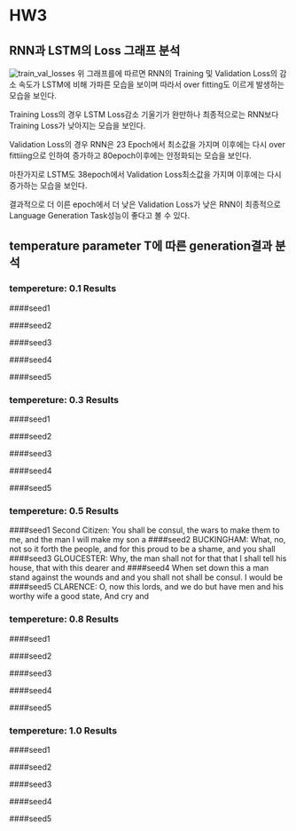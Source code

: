 # HW3

## RNN과 LSTM의 Loss 그래프 분석
![train_val_losses](https://github.com/rkdgmlqja/HW3/assets/33273567/cc437b7d-bbc0-4181-9184-78bc0baedeab)
위 그래프를에 따르면 RNN의 Training 및 Validation Loss의 감소 속도가 LSTM에 비해 가파른 모습을 보이며 따라서 over fitting도 이르게 발생하는 모습을 보인다. 


Training Loss의 경우 LSTM Loss감소 기울기가 완만하나 최종적으로는 RNN보다 Training Loss가 낮아지는 모습을 보인다.


Validation Loss의 경우 RNN은 23 Epoch에서 최소값을 가지며 이후에는 다시 over fittiing으로 인하여 증가하고 80epoch이후에는 안정화되는 모습을 보인다.


마찬가지로 LSTM도 38epoch에서 Validation Loss최소값을 가지며 이후에는 다시 증가하는 모습을 보인다.


결과적으로 더 이른 epoch에서 더 낮은 Validation Loss가 낮은 RNN이 최종적으로 Language Generation Task성능이 좋다고 볼 수 있다.



## temperature parameter T에 따른 generation결과 분석

### tempereture: 0.1 Results
####seed1

####seed2

####seed3

####seed4

####seed5

### tempereture: 0.3 Results
####seed1

####seed2

####seed3

####seed4

####seed5
### tempereture: 0.5 Results
####seed1
Second Citizen:
You shall be consul, the wars to make them to me, and the man I will make my son a
####seed2
BUCKINGHAM:
What, no, not so it forth the people, and for this proud to be a shame, and you shall 
####seed3
GLOUCESTER:
Why, the man shall not for that that I shall tell his house, that with this dearer and
####seed4
When set down this a man stand against the wounds and and you shall not shall be consul.
I would be
####seed5
CLARENCE:
O, now this lords, and we do but have men and his worthy wife a good state,
And cry and 
### tempereture: 0.8 Results
####seed1

####seed2

####seed3

####seed4

####seed5
### tempereture: 1.0 Results
####seed1

####seed2

####seed3

####seed4

####seed5
